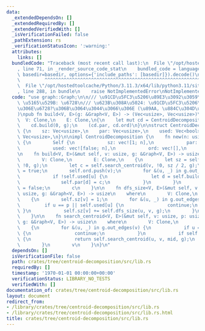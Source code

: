 ```yaml
---
data:
  _extendedDependsOn: []
  _extendedRequiredBy: []
  _extendedVerifiedWith: []
  _isVerificationFailed: false
  _pathExtension: rs
  _verificationStatusIcon: ':warning:'
  attributes:
    links: []
  bundledCode: "Traceback (most recent call last):\n  File \"/opt/hostedtoolcache/Python/3.11.3/x64/lib/python3.11/site-packages/onlinejudge_verify/documentation/build.py\"\
    , line 71, in _render_source_code_stat\n    bundled_code = language.bundle(stat.path,\
    \ basedir=basedir, options={'include_paths': [basedir]}).decode()\n          \
    \         ^^^^^^^^^^^^^^^^^^^^^^^^^^^^^^^^^^^^^^^^^^^^^^^^^^^^^^^^^^^^^^^^^^^^^^^^^^^^^^^^^\n\
    \  File \"/opt/hostedtoolcache/Python/3.11.3/x64/lib/python3.11/site-packages/onlinejudge_verify/languages/rust.py\"\
    , line 288, in bundle\n    raise NotImplementedError\nNotImplementedError\n"
  code: "use graph::Graph;\n\n/// \u91CD\u5FC3\u5206\u89E3\u3092\u3059\u308B\n///\
    \ \u5165\u529B: \u6728\n/// \u623B\u308A\u5024: \u91CD\u5FC3\u5206\u89E3\u5F8C\
    \u306E\u6728?\u306B\u3064\u3044\u3066\u306E (\u89AA, \u884C\u304D\u304C\u3051\u9806\
    )\npub fn build<V, E>(g: &Graph<V, E>) -> (Vec<usize>, Vec<usize>)\nwhere\n  \
    \  V: Clone,\n    E: Clone,\n{\n    let mut cd = CentroidDecomposition::new(g.size());\n\
    \    cd.build(0, g);\n    (cd.par, cd.ord)\n}\n\nstruct CentroidDecomposition\
    \ {\n    sz: Vec<usize>,\n    par: Vec<usize>,\n    used: Vec<bool>,\n    ord:\
    \ Vec<usize>,\n}\n\nimpl CentroidDecomposition {\n    fn new(n: usize) -> Self\
    \ {\n        Self {\n            sz: vec![1; n],\n            par: vec![!0; n],\n\
    \            used: vec![false; n],\n            ord: vec![],\n        }\n    }\n\
    \n    fn build<V, E>(&mut self, v: usize, g: &Graph<V, E>) -> usize\n    where\n\
    \        V: Clone,\n        E: Clone,\n    {\n        let sz = self.dfs_size(v,\
    \ !0, g);\n        let c = self.search_centroid(v, !0, sz / 2, g);\n        self.used[c]\
    \ = true;\n        self.ord.push(v);\n        for &(u, _) in g.out_edges(v) {\n\
    \            if !self.used[u] {\n                let d = self.build(u, g);\n \
    \               self.par[d] = c;\n            }\n        }\n        self.used[c]\
    \ = false;\n        c\n    }\n\n    fn dfs_size<V, E>(&mut self, v: usize, p:\
    \ usize, g: &Graph<V, E>) -> usize\n    where\n        V: Clone,\n        E: Clone,\n\
    \    {\n        self.sz[v] = 1;\n        for &(u, _) in g.out_edges(v) {\n   \
    \         if u == p || self.used[u] {\n                continue;\n           \
    \ }\n            self.sz[v] += self.dfs_size(u, v, g);\n        }\n        self.sz[v]\n\
    \    }\n\n    fn search_centroid<V, E>(&mut self, v: usize, p: usize, mid: usize,\
    \ g: &Graph<V, E>) -> usize\n    where\n        V: Clone,\n        E: Clone,\n\
    \    {\n        for &(u, _) in g.out_edges(v) {\n            if u == p || self.used[u]\
    \ {\n                continue;\n            }\n            if self.sz[u] > mid\
    \ {\n                return self.search_centroid(u, v, mid, g);\n            }\n\
    \        }\n        v\n    }\n}\n"
  dependsOn: []
  isVerificationFile: false
  path: crates/tree/centroid-decomposition/src/lib.rs
  requiredBy: []
  timestamp: '1970-01-01 00:00:00+00:00'
  verificationStatus: LIBRARY_NO_TESTS
  verifiedWith: []
documentation_of: crates/tree/centroid-decomposition/src/lib.rs
layout: document
redirect_from:
- /library/crates/tree/centroid-decomposition/src/lib.rs
- /library/crates/tree/centroid-decomposition/src/lib.rs.html
title: crates/tree/centroid-decomposition/src/lib.rs
---
```

